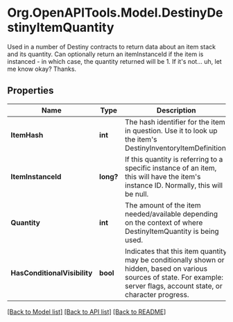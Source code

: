 # Org.OpenAPITools.Model.DestinyDestinyItemQuantity
Used in a number of Destiny contracts to return data about an item stack and its quantity. Can optionally return an itemInstanceId if the item is instanced - in which case, the quantity returned will be 1. If it's not... uh, let me know okay? Thanks.

## Properties

Name | Type | Description | Notes
------------ | ------------- | ------------- | -------------
**ItemHash** | **int** | The hash identifier for the item in question. Use it to look up the item&#39;s DestinyInventoryItemDefinition. | [optional] 
**ItemInstanceId** | **long?** | If this quantity is referring to a specific instance of an item, this will have the item&#39;s instance ID. Normally, this will be null. | [optional] 
**Quantity** | **int** | The amount of the item needed/available depending on the context of where DestinyItemQuantity is being used. | [optional] 
**HasConditionalVisibility** | **bool** | Indicates that this item quantity may be conditionally shown or hidden, based on various sources of state. For example: server flags, account state, or character progress. | [optional] 

[[Back to Model list]](../README.md#documentation-for-models) [[Back to API list]](../README.md#documentation-for-api-endpoints) [[Back to README]](../README.md)

